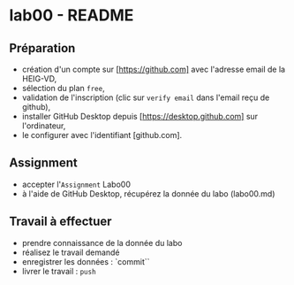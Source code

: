 # lab00 - README

## Préparation
- création d'un compte sur [https://github.com] avec l'adresse email de la HEIG-VD,
- sélection du plan `free`, 
- validation de l'inscription (clic sur `verify email` dans l'email reçu de github),
- installer GitHub Desktop depuis [https://desktop.github.com] sur l'ordinateur,
- le configurer avec l'identifiant [github.com].

## Assignment
- accepter l'`Assignment` Labo00
- à l'aide de GitHub Desktop, récupérez la donnée du labo (labo00.md)

## Travail à effectuer
- prendre connaissance de la donnée du labo
- réalisez le travail demandé
- enregistrer les données : `commit``
- livrer le travail : `push`
